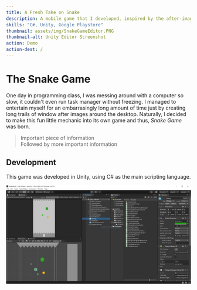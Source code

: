 ```yaml
---
title: A Fresh Take on Snake
description: A mobile game that I developed, inspired by the after-image that application windows leave behind on a slow computer.
skills: "C#, Unity, Google Playstore"
thumbnail: assets/img/SnakeGameEditor.PNG
thumbnail-alt: Unity Editor Screenshot
action: Demo
action-dest: /
---
```


The Snake Game
===

One day in programming class, I was messing around with a computer so slow, it couldn't even run task manager without freezing. I managed to entertain myself for an embarrasingly long amount of time just by creating long trails of window after images around the desktop. Naturally, I decided to make this fun little mechanic into its own game and thus, *Snake Game* was born.

>Important piece of information  
>Followed by more important information


Development
---

This game was developed in Unity, using C# as the main scripting language.

![Snake Screenshot](../assets/img/SnakeGameEditor.PNG)
